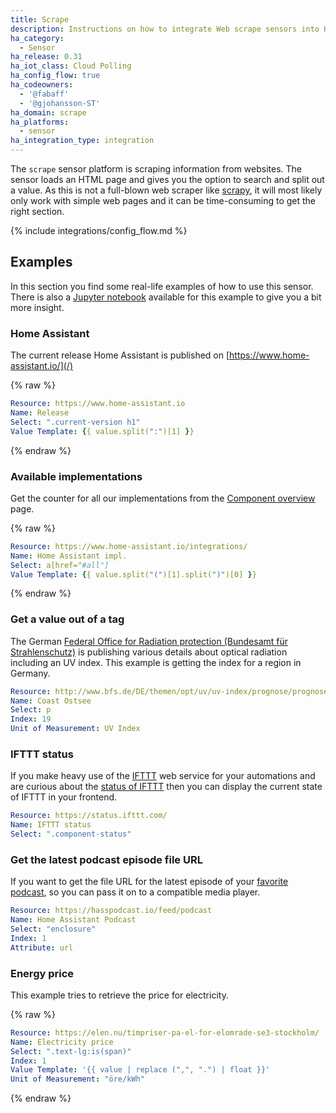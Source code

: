 ```yaml
---
title: Scrape
description: Instructions on how to integrate Web scrape sensors into Home Assistant.
ha_category:
  - Sensor
ha_release: 0.31
ha_iot_class: Cloud Polling
ha_config_flow: true
ha_codeowners:
  - '@fabaff'
  - '@gjohansson-ST'
ha_domain: scrape
ha_platforms:
  - sensor
ha_integration_type: integration
---
```


The `scrape` sensor platform is scraping information from websites. The sensor loads an HTML page and gives you the option to search and split out a value. As this is not a full-blown web scraper like [scrapy](https://scrapy.org/), it will most likely only work with simple web pages and it can be time-consuming to get the right section.

{% include integrations/config_flow.md %}

## Examples

In this section you find some real-life examples of how to use this sensor. There is also a [Jupyter notebook](https://nbviewer.jupyter.org/github/home-assistant/home-assistant-notebooks/blob/master/other/web-scraping.ipynb) available for this example to give you a bit more insight.

### Home Assistant

The current release Home Assistant is published on [https://www.home-assistant.io/](/)

{% raw %}

```yaml
Resource: https://www.home-assistant.io
Name: Release
Select: ".current-version h1"
Value Template: {{ value.split(":")[1] }}
```

{% endraw %}

### Available implementations

Get the counter for all our implementations from the [Component overview](/integrations/) page.

{% raw %}

```yaml
Resource: https://www.home-assistant.io/integrations/
Name: Home Assistant impl.
Select: a[href="#all"]
Value Template: {{ value.split("(")[1].split(")")[0] }}
```

{% endraw %}

### Get a value out of a tag

The German [Federal Office for Radiation protection (Bundesamt für Strahlenschutz)](http://www.bfs.de/) is publishing various details about optical radiation including an UV index. This example is getting the index for a region in Germany.

```yaml
Resource: http://www.bfs.de/DE/themen/opt/uv/uv-index/prognose/prognose_node.html
Name: Coast Ostsee
Select: p
Index: 19
Unit of Measurement: UV Index
```

### IFTTT status

If you make heavy use of the [IFTTT](/integrations/ifttt/) web service for your automations and are curious about the [status of IFTTT](https://status.ifttt.com/) then you can display the current state of IFTTT in your frontend.

```yaml
Resource: https://status.ifttt.com/
Name: IFTTT status
Select: ".component-status"
```

### Get the latest podcast episode file URL

If you want to get the file URL for the latest episode of your [favorite podcast](https://hasspodcast.io/), so you can pass it on to a compatible media player.

```yaml
Resource: https://hasspodcast.io/feed/podcast
Name: Home Assistant Podcast
Select: "enclosure"
Index: 1
Attribute: url
```

### Energy price

This example tries to retrieve the price for electricity.

{% raw %}

```yaml
Resource: https://elen.nu/timpriser-pa-el-for-elomrade-se3-stockholm/
Name: Electricity price
Select: ".text-lg:is(span)"
Index: 1
Value Template: '{{ value | replace (",", ".") | float }}'
Unit of Measurement: "öre/kWh"
```

{% endraw %}
